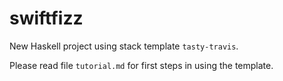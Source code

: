 swiftfizz
==========

New Haskell project using stack template `tasty-travis`.

Please read file `tutorial.md` for first steps in using the template.
